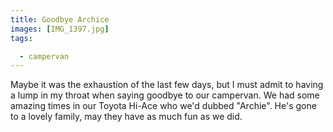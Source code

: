 ```yaml
---
title: Goodbye Archice
images: [IMG_1397.jpg]
tags:

  - campervan
---
```

Maybe it was the exhaustion of the last few days, but I must admit to having a lump in my throat when saying goodbye to our campervan. We had some amazing times in our Toyota Hi-Ace who we'd dubbed "Archie". He's gone to a lovely family, may they have as much fun as we did.